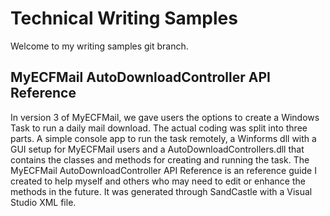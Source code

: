 Technical Writing Samples
==========================================

Welcome to my writing samples git branch. 

MyECFMail AutoDownloadController API Reference
------------------------------------
In version 3 of MyECFMail, we gave users the options to create a Windows Task to run a daily mail download.
The actual coding was split into three parts. A simple console app to run the task remotely, a Winforms dll with a GUI setup for MyECFMail users
and a AutoDownloadControllers.dll that contains the classes and methods for creating and running the task. The MyECFMail AutoDownloadController API Reference
is an reference guide I created to help myself and others who may need to edit or enhance the methods in the future. It was generated through SandCastle with a Visual Studio XML
file.
